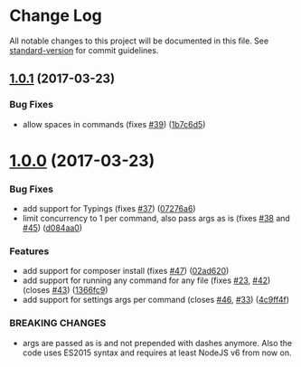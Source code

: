 # Change Log

All notable changes to this project will be documented in this file. See [standard-version](https://github.com/conventional-changelog/standard-version) for commit guidelines.

<a name="1.0.1"></a>
## [1.0.1](https://github.com/slushjs/gulp-install/compare/v1.0.0...v1.0.1) (2017-03-23)


### Bug Fixes

* allow spaces in commands (fixes [#39](https://github.com/slushjs/gulp-install/issues/39)) ([1b7c6d5](https://github.com/slushjs/gulp-install/commit/1b7c6d5))



<a name="1.0.0"></a>
# [1.0.0](https://github.com/slushjs/gulp-install/compare/v0.6.0...v1.0.0) (2017-03-23)


### Bug Fixes

* add support for Typings (fixes [#37](https://github.com/slushjs/gulp-install/issues/37)) ([07276a6](https://github.com/slushjs/gulp-install/commit/07276a6))
* limit concurrency to 1 per command, also pass args as is (fixes [#38](https://github.com/slushjs/gulp-install/issues/38) and [#45](https://github.com/slushjs/gulp-install/issues/45)) ([d084aa0](https://github.com/slushjs/gulp-install/commit/d084aa0))


### Features

* add support for composer install (fixes [#47](https://github.com/slushjs/gulp-install/issues/47)) ([02ad620](https://github.com/slushjs/gulp-install/commit/02ad620))
* add support for running any command for any file (fixes [#23](https://github.com/slushjs/gulp-install/issues/23), [#42](https://github.com/slushjs/gulp-install/issues/42)) (closes [#43](https://github.com/slushjs/gulp-install/issues/43)) ([1366fc9](https://github.com/slushjs/gulp-install/commit/1366fc9))
* add support for settings args per command (closes [#46](https://github.com/slushjs/gulp-install/issues/46), [#33](https://github.com/slushjs/gulp-install/issues/33)) ([4c9ff4f](https://github.com/slushjs/gulp-install/commit/4c9ff4f))


### BREAKING CHANGES

* args are passed as is and not prepended with dashes anymore. Also the code uses ES2015 syntax and requires at least NodeJS v6 from now on.

